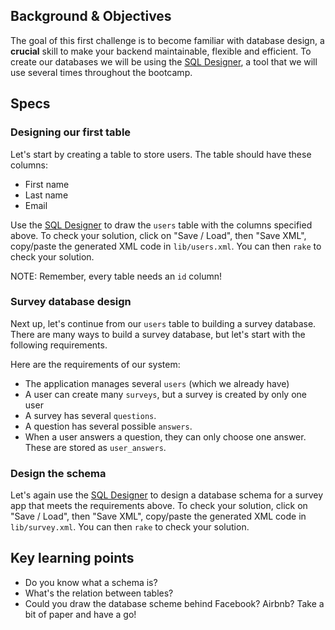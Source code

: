 ## Background & Objectives

The goal of this first challenge is to become familiar with database design, a **crucial** skill to make your backend maintainable, flexible and efficient. To create our databases we will be using the [SQL Designer](http://db.lewagon.com), a tool that we will use several times throughout the bootcamp.

## Specs

### Designing our first table

Let's start by creating a table to store users. The table should have these columns:
- First name
- Last name
- Email

Use the [SQL Designer](http://db.lewagon.com) to draw the `users` table with the columns specified above. To check your solution, click on "Save / Load", then "Save XML", copy/paste the generated XML code in `lib/users.xml`. You can then `rake` to check your solution.

NOTE: Remember, every table needs an `id` column!

### Survey database design

Next up, let's continue from our `users` table to building a survey database. There are many ways to build a survey database, but let's start with the following requirements.

Here are the requirements of our system:
- The application manages several `users` (which we already have)
- A user can create many `surveys`, but a survey is created by only one user
- A survey has several `questions`.
- A question has several possible `answers`.
- When a user answers a question, they can only choose one answer. These are stored as `user_answers`.

### Design the schema

Let's again use the [SQL Designer](http://db.lewagon.com) to design a database schema for a survey app that meets the requirements above. To check your solution, click on "Save / Load", then "Save XML", copy/paste the generated XML code in `lib/survey.xml`. You can then `rake` to check your solution.

## Key learning points

- Do you know what a schema is?
- What's the relation between tables?
- Could you draw the database scheme behind Facebook? Airbnb? Take a bit of paper and have a go!
